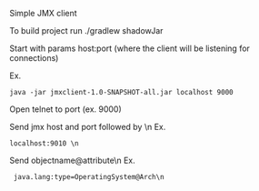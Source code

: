Simple JMX client

To build project run ./gradlew shadowJar

Start with params host:port (where the client will be listening for connections)

Ex. 
```
java -jar jmxclient-1.0-SNAPSHOT-all.jar localhost 9000
```

Open telnet to port (ex. 9000)

Send jmx host and port followed by \n 
Ex. 
```
localhost:9010 \n
```
Send objectname@attribute\n 
Ex.
```
 java.lang:type=OperatingSystem@Arch\n
```